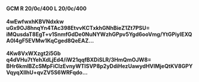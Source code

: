 #### GCM R 20/0c/400 L 20/0c/400
**4wEwfwxhKBVNdxkw**<br/>**uGx9OJ8hnqYn4TAc398EtvvKCTxkhGNhBieZ1Zt7PSU=**<br/>**iMQusdaT8EgT+v1SnmfGdDe0NuNYWzhGPpv5Ygd6ooVmg/YtGPiyIEXQA0I4gF5EVMw1KqCged8QeEAZ...**<br/><br/>
**4Kw8VxWXzgt2i5Gb**<br/>**q4dVHu7tYehXdLjEd4/iW21qqfBXDiSLR/3HmQmOJW8=**<br/>**BHr6kmIBZcSMpFiClzEvnyWTISVP8p2yDdiHezUawydHVIMjeQtKV8GPYVqyqXIlhU+qvZV5S6WRFqdo...**